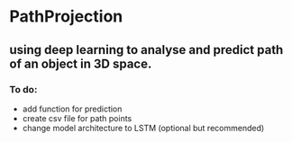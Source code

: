 # PathProjection
## using deep learning to analyse and predict path of an object in 3D space.

### To do:
* add function for prediction
* create csv file for path points
* change model architecture to LSTM (optional but recommended)
